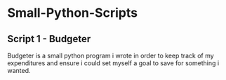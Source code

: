 # Small-Python-Scripts

## Script 1 - Budgeter
Budgeter is a small python program i wrote in order to keep track of my expenditures and ensure i could set myself a goal to save for something i wanted.


